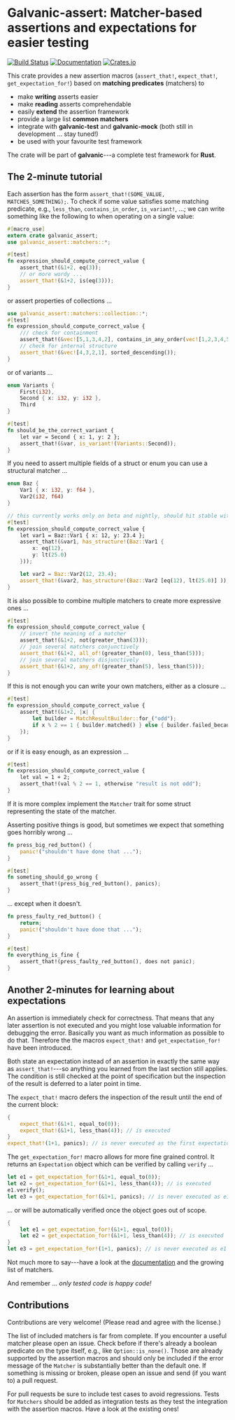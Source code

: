 Galvanic-assert: Matcher-based assertions and expectations for easier testing
=============================================================================
[![Build Status](https://travis-ci.org/mindsbackyard/galvanic-assert.svg?branch=master)](https://travis-ci.org/mindsbackyard/galvanic-assert)
[![Documentation](https://docs.rs/galvanic-assert/badge.svg)](https://docs.rs/galvanic-assert)
[![Crates.io](https://img.shields.io/crates/v/galvanic-assert.svg)](https://crates.io/crates/galvanic-assert)

This crate provides a new assertion macros (`assert_that!`, `expect_that!`, `get_expectation_for!`) based on **matching predicates** (matchers) to
 * make **writing** asserts easier
 * make **reading** asserts comprehendable
 * easily **extend** the assertion framework
 * provide a large list **common matchers**
 * integrate with **galvanic-test** and **galvanic-mock** (both still in development ... stay tuned!)
 * be used with your favourite test framework

The crate will be part of **galvanic**---a complete test framework for **Rust**.

The 2-minute tutorial
---------------------
Each assertion has the form `assert_that!(SOME_VALUE, MATCHES_SOMETHING);`.
To check if some value satisfies some matching predicate, e.g., `less_than`, `contains_in_order`, `is_variant!`, ...; we can write something like the following to when operating on a single value:
```rust
#[macro_use]
extern crate galvanic_assert;
use galvanic_assert::matchers::*;

#[test]
fn expression_should_compute_correct_value {
    assert_that!(&1+2, eq(3));
    // or more wordy ...
    assert_that!(&1+2, is(eq(3)));
}
```

or assert properties of collections ...
```rust
use galvanic_assert::matchers::collection::*;
#[test]
fn expression_should_compute_correct_value {
    /// check for containment
    assert_that!(&vec![5,1,3,4,2], contains_in_any_order(vec![1,2,3,4,5]));
    // check for internal structure
    assert_that!(&vec![4,3,2,1], sorted_descending());
}
```

or of variants ...
```rust
enum Variants {
    First(i32),
    Second { x: i32, y: i32 },
    Third
}

#[test]
fn should_be_the_correct_variant {
    let var = Second { x: 1, y: 2 };
    assert_that!(&var, is_variant!(Variants::Second));
}
```

If you need to assert multiple fields of a struct or enum you can use a structural matcher ...
```rust
enum Baz {
    Var1 { x: i32, y: f64 },
    Var2(i32, f64)
}

// this currently works only on beta and nightly, should hit stable with rust 1.20
#[test]
fn expression_should_compute_correct_value {
    let var1 = Baz::Var1 { x: 12, y: 23.4 };
    assert_that!(&var1, has_structure!(Baz::Var1 {
        x: eq(12),
        y: lt(25.0)
    }));

    let var2 = Baz::Var2(12, 23.4);
    assert_that!(&var2, has_structure!(Baz::Var2 [eq(12), lt(25.0)] ));
}
```

It is also possible to combine multiple matchers to create more expressive ones ...
```rust
#[test]
fn expression_should_compute_correct_value {
    // invert the meaning of a matcher
    assert_that!(&1+2, not(greater_than(3)));
    // join several matchers conjunctively
    assert_that!(&1+2, all_of!(greater_than(0), less_than(5)));
    // join several matchers disjunctively
    assert_that!(&1+2, any_of!(greater_than(5), less_than(5)));
}
```

If this is not enough you can write your own matchers, either as a closure ...
```rust
#[test]
fn expression_should_compute_correct_value {
    assert_that!(&1+2, |x| {
        let builder = MatchResultBuilder::for_("odd");
        if x % 2 == 1 { builder.matched() } else { builder.failed_because("result is not odd") }
    });
}
```

or if it is easy enough, as an expression ...
```rust
#[test]
fn expression_should_compute_correct_value {
    let val = 1 + 2;
    assert_that!(val % 2 == 1, otherwise "result is not odd");
}
```
If it is more complex implement the `Matcher` trait for some struct representing the state of the matcher.

Asserting positive things is good, but sometimes we expect that something goes horribly wrong ...
```rust
fn press_big_red_button() {
    panic!("shouldn't have done that ...");
}

#[test]
fn someting_should_go_wrong {
    assert_that!(press_big_red_button(), panics);
}
```

... except when it doesn't.
```rust
fn press_faulty_red_button() {
    return;
    panic!("shouldn't have done that ...");
}

#[test]
fn everything_is_fine {
    assert_that!(press_faulty_red_button(), does not panic);
}
```

Another 2-minutes for learning about expectations
-------------------------------------------------
An assertion is immediately check for correctness.
That means that any later assertion is not executed and you might lose valuable information for debugging the error.
Basically you want as much information as possible to do that.
Therefore the the macros `expect_that!` and `get_expectation_for!` have been introduced.

Both state an expectation instead of an assertion in exactly the same way as `assert_that!`---so anything you learned from the last section still applies.
The condition is still checked at the point of specification but the inspection of the result is deferred to a later point in time.

The `expect_that!` macro defers the inspection of the result until the end of the current block:
```rust
{
    expect_that!(&1+1, equal_to(0));
    expect_that!(&1+1, less_than(4)); // is executed
}
expect_that!(1+1, panics); // is never executed as the first expectation panics at the end of the block
```

The `get_expectation_for!` macro allows for more fine grained control.
It returns an `Expectation` object which can be verified by calling `verify` ...
```rust
let e1 = get_expectation_for!(&1+1, equal_to(0));
let e2 = get_expectation_for!(&1+1, less_than(4)); // is executed
e1.verify();
let e3 = get_expectation_for!(&1+1, panics); // is never executed as e1 panics
```
... or will be automatically verified once the object goes out of scope.
```rust
{
    let e1 = get_expectation_for!(&1+1, equal_to(0));
    let e2 = get_expectation_for!(&1+1, less_than(4)); // is executed
}
let e3 = get_expectation_for!(1+1, panics); // is never executed as e1 panics
```

Not much more to say---have a look at the [documentation](https://docs.rs/galvanic-assert) and the growing list of matchers.

And remember ...
*only tested code is happy code!*

Contributions
-------------
Contributions are very welcome! (Please read and agree with the license.)

The list of included matchers is far from complete.
If you encounter a useful matcher please open an issue.
Check before if there's already a boolean predicate on the type itself, e.g., like `Option::is_none()`.
Those are already supported by the assertion macros and should only be included if the error message of the `Matcher` is substantially better than the default one.
If something is missing or broken, please open an issue and send (if you want to) a pull request.

For pull requests be sure to include test cases to avoid regressions.
Tests for `Matchers` should be added as integration tests as they test the integration with the assertion macros.
Have a look at the existing ones!
